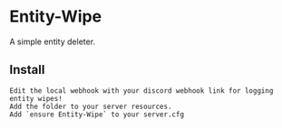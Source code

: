 # Entity-Wipe
A simple entity deleter.

## Install

```
Edit the local webhook with your discord webhook link for logging entity wipes!
Add the folder to your server resources.
Add `ensure Entity-Wipe` to your server.cfg
```